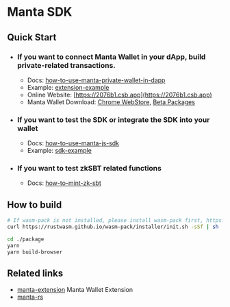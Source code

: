# Manta SDK

## Quick Start

- ### If you want to connect Manta Wallet in your dApp, build private-related transactions.
  - Docs: [how-to-use-manta-private-wallet-in-dapp](./docs/how-to-use-manta-private-wallet-in-dapp.md)
  - Example: [extension-example](./examples/extension-example)
  - Online Website: [https://2076b1.csb.app](https://2076b1.csb.app)
  - Manta Wallet Download: [Chrome WebStore](https://chrome.google.com/webstore/detail/enabgbdfcbaehmbigakijjabdpdnimlg), [Beta Packages](https://github.com/Manta-Network/manta-extension/actions)
- ### If you want to test the SDK or integrate the SDK into your wallet
  - Docs: [how-to-use-manta-js-sdk](./docs/how-to-use-manta-js-sdk.md)
  - Example: [sdk-example](./examples/sdk-example)
- ### If you want to test zkSBT related functions
  - Docs: [how-to-mint-zk-sbt](./docs/how-to-mint-zk-sbt.md)

## How to build

``` sh
# If wasm-pack is not installed, please install wasm-pack first, https://rustwasm.github.io/wasm-pack/installer/
curl https://rustwasm.github.io/wasm-pack/installer/init.sh -sSf | sh

cd ./package
yarn
yarn build-browser
```

## Related links

- [manta-extension](https://github.com/manta-Network/manta-extension) Manta Wallet Extension
- [manta-rs](https://github.com/Manta-Network/manta-rs)